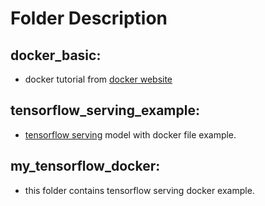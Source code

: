 # Folder Description

## docker_basic:
* docker tutorial from [docker website](https://docs.docker.com/get-started/part4/)

## tensorflow_serving_example:
* [tensorflow serving](https://github.com/tensorflow/serving/tree/master/tensorflow_serving) model with docker file example.

## my_tensorflow_docker:
* this folder contains tensorflow serving docker example.
